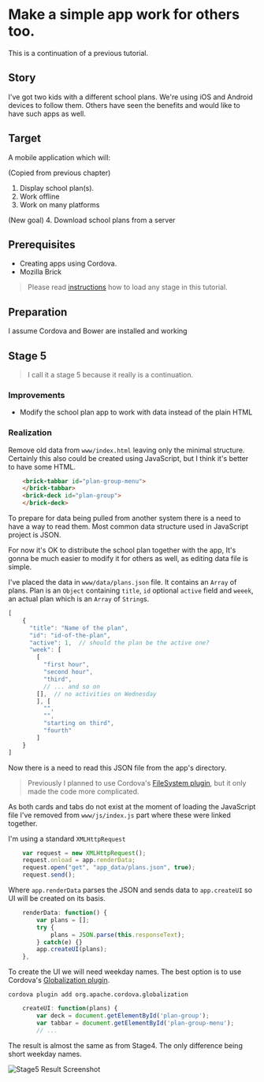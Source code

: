# Make a simple app work for others too.

This is a continuation of a previous tutorial. 

## Story

I've got two kids with a different school plans. We're using iOS and Android devices to follow them. Others have seen the benefits and would like to have such apps as well.

## Target

A mobile application which will:

(Copied from previous chapter)
1. Display school plan(s). 
2. Work offline
3. Work on many platforms

(New goal)
4. Download school plans from a server

## Prerequisites

* Creating apps using Cordova.
* Mozilla Brick

> Please read <A href="https://github.com/zalun/school-plan-app/blob/master/README.md">instructions</a> how to load any stage in this tutorial.

## Preparation

I assume Cordova and Bower are installed and working

## Stage 5

> I call it a stage 5 because it really is a continuation.

### Improvements

* Modify the school plan app to work with data instead of the plain HTML

### Realization

Remove old data from ```www/index.html``` leaving only the minimal structure. Certainly this also could be created using JavaScript, but I think it's better to have some HTML.

```html
    <brick-tabbar id="plan-group-menu">
    </brick-tabbar>
    <brick-deck id="plan-group">
    </brick-deck>
```

To prepare for data being pulled from another system there is a need to have a way to read them. Most common data structure used in JavaScript project is JSON.

For now it's OK to distribute the school plan together with the app, It's gonna be much easier to modify it for others as well, as editing data file is simple.

I've placed the data in ```www/data/plans.json``` file. It contains an ```Array``` of plans. Plan is an ```Object``` containing ```title```, ```id``` optional ```active``` field and ```weeek```, an actual plan which is an ```Array``` of ```String```s. 

```js
[
    {
      "title": "Name of the plan",
      "id": "id-of-the-plan",
      "active": 1,  // should the plan be the active one?
      "week": [
        [
          "first hour",
          "second hour",
          "third",
		  // ... and so on
        [],  // no activities on Wednesday
        ], [
          "",
          "",
          "starting on third",
          "fourth"
        ]
    }
]
```


Now there is a need to read this JSON file from the app's directory. 

> Previously I planned to use Cordova's <a href="http://plugins.cordova.io/#/package/org.apache.cordova.file">FileSystem plugin</a>, but it only made the code more complicated.

As both cards and tabs do not exist at the moment of loading the JavaScript file I've removed from ```www/js/index.js``` part where these were linked together.

I'm using a standard ```XMLHttpRequest```

```js     
    var request = new XMLHttpRequest();
    request.onload = app.renderData;
    request.open("get", "app_data/plans.json", true);
    request.send();
```

Where ```app.renderData``` parses the JSON and sends data to ```app.createUI``` so UI will be created on its basis.

```js
    renderData: function() {
        var plans = [];
        try {
            plans = JSON.parse(this.responseText);
        } catch(e) {}
        app.createUI(plans);
    },
```

To create the UI we will need weekday names. The best option is to use Cordova's <a href="https://github.com/apache/cordova-plugin-globalization/blob/master/doc/index.md">Globalization plugin</a>.

    cordova plugin add org.apache.cordova.globalization
    
```js
    createUI: function(plans) {
        var deck = document.getElementById('plan-group');
        var tabbar = document.getElementById('plan-group-menu');        navigator.globalization.getDateNames(function(dayOfWeek){
        // ...
```

The result is almost the same as from Stage4. The only difference being short weekday names.

![Stage5 Result Screenshot
](./images/stage5-result.gif)

